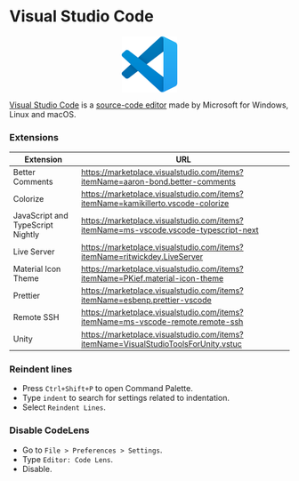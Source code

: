 # Visual Studio Code

<p align="center"><img align="center" width="20%" height="20%" src="assets/visualstudiocode.svg"></p>

[Visual Studio Code](https://en.wikipedia.org/wiki/Visual_Studio_Code) is a [source-code editor](https://en.wikipedia.org/wiki/Source-code_editor) made by Microsoft for Windows, Linux and macOS.

### Extensions

| Extension | URL |
|---|---|
| Better Comments | https://marketplace.visualstudio.com/items?itemName=aaron-bond.better-comments |
| Colorize | https://marketplace.visualstudio.com/items?itemName=kamikillerto.vscode-colorize |
| JavaScript and TypeScript Nightly | https://marketplace.visualstudio.com/items?itemName=ms-vscode.vscode-typescript-next |
| Live Server | https://marketplace.visualstudio.com/items?itemName=ritwickdey.LiveServer |
| Material Icon Theme | https://marketplace.visualstudio.com/items?itemName=PKief.material-icon-theme |
| Prettier | https://marketplace.visualstudio.com/items?itemName=esbenp.prettier-vscode |
| Remote SSH | https://marketplace.visualstudio.com/items?itemName=ms-vscode-remote.remote-ssh |
| Unity | https://marketplace.visualstudio.com/items?itemName=VisualStudioToolsForUnity.vstuc |

### Reindent lines

* Press `Ctrl+Shift+P` to open Command Palette.
* Type `indent` to search for settings related to indentation.
* Select `Reindent Lines`.

### Disable CodeLens

* Go to `File > Preferences > Settings`.
* Type `Editor: Code Lens`.
* Disable.
